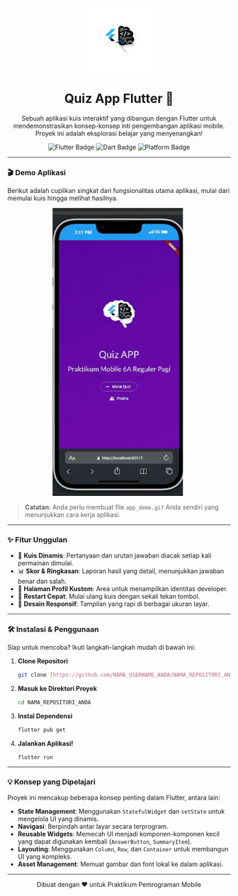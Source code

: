 <div align="center">
  <img src="assets/images/quiz-logo.png" alt="Quiz App Logo" width="150"/>

  # **Quiz App Flutter 🚀**

  <p>
    Sebuah aplikasi kuis interaktif yang dibangun dengan Flutter untuk mendemonstrasikan konsep-konsep inti pengembangan aplikasi mobile. Proyek ini adalah eksplorasi belajar yang menyenangkan!
  </p>

  <p>
    <img src="https://img.shields.io/badge/Flutter-02569B?style=for-the-badge&logo=flutter&logoColor=white" alt="Flutter Badge"/>
    <img src="https://img.shields.io/badge/Dart-0175C2?style=for-the-badge&logo=dart&logoColor=white" alt="Dart Badge"/>
    <img src="https://img.shields.io/badge/Platform-Android%20%7C%20iOS%20%7C%20Web-green.svg?style=for-the-badge" alt="Platform Badge"/>
  </p>
</div>

---

### 🎬 **Demo Aplikasi**

Berikut adalah cuplikan singkat dari fungsionalitas utama aplikasi, mulai dari memulai kuis hingga melihat hasilnya.

<div align="center">
  <img src="assets/images/app_demo.gif" alt="Demo Aplikasi Kuis" width="300"/>
</div>

> **Catatan**: Anda perlu membuat file `app_demo.gif` Anda sendiri yang menunjukkan cara kerja aplikasi.

---

### ✨ **Fitur Unggulan**

-   🧠 **Kuis Dinamis**: Pertanyaan dan urutan jawaban diacak setiap kali permainan dimulai.
-   📊 **Skor & Ringkasan**: Laporan hasil yang detail, menunjukkan jawaban benar dan salah.
-   👤 **Halaman Profil Kustom**: Area untuk menampilkan identitas developer.
-   🔁 **Restart Cepat**: Mulai ulang kuis dengan sekali tekan tombol.
-   📱 **Desain Responsif**: Tampilan yang rapi di berbagai ukuran layar.

---

### 🛠️ **Instalasi & Penggunaan**

Siap untuk mencoba? Ikuti langkah-langkah mudah di bawah ini:

1.  **Clone Repositori**
    ```sh
    git clone [https://github.com/NAMA_USERNAME_ANDA/NAMA_REPOSITORI_ANDA.git](https://github.com/NAMA_USERNAME_ANDA/NAMA_REPOSITORI_ANDA.git)
    ```

2.  **Masuk ke Direktori Proyek**
    ```sh
    cd NAMA_REPOSITORI_ANDA
    ```

3.  **Instal Dependensi**
    ```sh
    flutter pub get
    ```

4.  **Jalankan Aplikasi!**
    ```sh
    flutter run
    ```

---

### 💡 **Konsep yang Dipelajari**

Proyek ini mencakup beberapa konsep penting dalam Flutter, antara lain:
-   **State Management**: Menggunakan `StatefulWidget` dan `setState` untuk mengelola UI yang dinamis.
-   **Navigasi**: Berpindah antar layar secara terprogram.
-   **Reusable Widgets**: Memecah UI menjadi komponen-komponen kecil yang dapat digunakan kembali (`AnswerButton`, `SummaryItem`).
-   **Layouting**: Menggunakan `Column`, `Row`, dan `Container` untuk membangun UI yang kompleks.
-   **Asset Management**: Memuat gambar dan font lokal ke dalam aplikasi.

---

<div align="center">
  <p>Dibuat dengan ❤️ untuk Praktikum Pemrograman Mobile</p>
</div>
